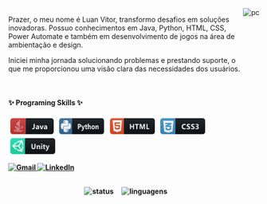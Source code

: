 <img src="https://github.com/LuanVm/LuanVm/blob/cf8ee50e181981638be6b93e1069d903251a6118/coding.gif" alt="pc" height="350px" max-width="350px" align="right">
<p align="left">
Prazer, o meu nome é Luan Vitor, transformo desafios em soluções inovadoras.
Possuo conhecimentos em Java, Python, HTML, CSS, Power Automate e também em desenvolvimento de jogos na área de ambientação e design.
</p>
<p align="left">
Iniciei minha jornada solucionando problemas e prestando suporte, o que me proporcionou uma visão clara das necessidades dos usuários.
<br>
<br>
<div align="left"; style="display: flex; align-items: flex-start; justify-content: center; gap: 1rem;">
  <b><h4>✨ Programing Skills ✨</h4><b/>
  <div align="left">
  <img src="https://raw.githubusercontent.com/MikeCodesDotNET/ColoredBadges/4a38660afb7be89a6032218589b4454a1285c7f8/svg/dev/languages/java.svg" alt="Java" style="max-width: 90px; height: 32px; vertical-align: top; margin: 4px;">
<img src="https://raw.githubusercontent.com/8bithemant/8bithemant/master/svg/dev/languages/python.svg" alt="Python" style="max-width: 90px; height: 32px; vertical-align: top; margin: 4px;">
<img src="https://raw.githubusercontent.com/8bithemant/8bithemant/master/svg/dev/languages/html.svg" alt="HTML" style="max-width: 90px; height: 32px; vertical-align: top; margin: 4px;">
<img src="https://raw.githubusercontent.com/MikeCodesDotNET/ColoredBadges/4a38660afb7be89a6032218589b4454a1285c7f8/svg/dev/languages/css3.svg" alt="CSS" style="max-width: 90px; height: 32px; vertical-align: top; margin: 4px;">
<img src="https://raw.githubusercontent.com/MikeCodesDotNET/ColoredBadges/4a38660afb7be89a6032218589b4454a1285c7f8/svg/dev/frameworks/unity.svg" alt="Desenvolvimento de Jogos" style="max-width: 90px; height: 32px; vertical-align: top; margin: 4px;">

</div>
</p>
  <a href="mailto:luanvitormendesb@gmail.com" target="_blank">
    <img src="https://img.shields.io/badge/luanvitormendesb@gmail.com-D14836?style=for-the-badge&logo=gmail&logoColor=white" alt="Gmail">
  </a>
  <a href="https://www.linkedin.com/in/luanvmbb/" target="_blank">
    <img src="https://img.shields.io/badge/-LinkedIn-%230077B5?style=for-the-badge&logo=linkedin&logoColor=white" alt="LinkedIn">
  </a>
</p>
<br>
<div align="center"; style="display: flex; align-items: flex-start; justify-content: center; gap: 1rem;">
  <img src="https://github-readme-stats.vercel.app/api?username=LuanVm&hide_title=false&hide_rank=false&show_icons=true&include_all_commits=true&count_private=true&disable_animations=false&theme=ambient_gradient&locale=en&hide_border=true&order=1" height="160" alt="status">
  <img src="https://github-readme-stats.vercel.app/api/top-langs/?username=LuanVm&hide_title=false&layout=compact&card_width=383&langs_count=5&theme=ambient_gradient&hide_border=true&order=2" height="160" alt="linguagens">  
</div>
